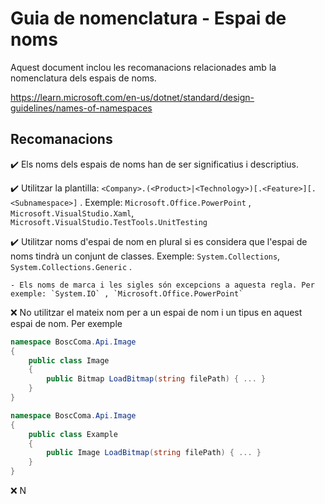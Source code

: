# Guia de nomenclatura - Espai de noms

Aquest document inclou les recomanacions relacionades amb la nomenclatura dels espais de noms.

https://learn.microsoft.com/en-us/dotnet/standard/design-guidelines/names-of-namespaces

## Recomanacions

✔️ Els noms dels espais de noms han de ser significatius i descriptius.

✔️ Utilitzar la plantilla: `<Company>.(<Product>|<Technology>)[.<Feature>][.<Subnamespace>]` . Exemple: `Microsoft.Office.PowerPoint` , `Microsoft.VisualStudio.Xaml`, `Microsoft.VisualStudio.TestTools.UnitTesting`

✔️ Utilitzar noms d'espai de nom en plural si es considera que l'espai de noms tindrà un conjunt de classes. Exemple: `System.Collections`, `System.Collections.Generic` .

    - Els noms de marca i les sigles són excepcions a aquesta regla. Per exemple: `System.IO` , `Microsoft.Office.PowerPoint` 

❌ No utilitzar el mateix nom per a un espai de nom i un tipus en aquest espai de nom. Per exemple

```csharp
namespace BoscComa.Api.Image
{
    public class Image
    {
        public Bitmap LoadBitmap(string filePath) { ... }
    }
}

namespace BoscComa.Api.Image
{
    public class Example
    {
        public Image LoadBitmap(string filePath) { ... }
    }
}
```

❌ N
